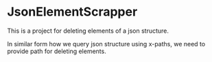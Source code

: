 # JsonElementScrapper
This is a project for deleting elements of a json structure.

In similar form how we query json structure using x-paths, we need to provide path for deleting elements.
